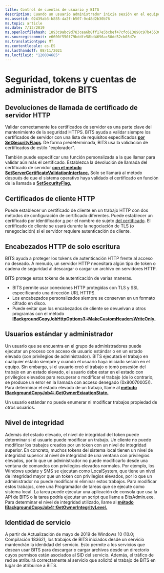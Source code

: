 ```yaml
---
title: Control de cuentas de usuario y BITS
description: Cuando un usuario administrador inicia sesión en el equipo, se crean dos tokens de acceso. Uno es un token de acceso de usuario estándar filtrado y el otro es un token de acceso de administrador completo.
ms.assetid: 02439ab3-b885-4a2f-b507-0c48d2b30b76
ms.topic: article
ms.date: 7/12/2019
ms.openlocfilehash: 1893c9abc9d783cea6b8ff17e5bcbef47cfc613890c97b45530257950659887d
ms.sourcegitcommit: e6600f550f79bddfe58bd4696ac50dd52cb03d7e
ms.translationtype: MT
ms.contentlocale: es-ES
ms.lasthandoff: 08/11/2021
ms.locfileid: "120004685"
---
```

# <a name="bits-security-tokens-and-administrator-accounts"></a>Seguridad, tokens y cuentas de administrador de BITS

## <a name="http-server-certificate-callbacks"></a>Devoluciones de llamada de certificado de servidor HTTP
Validar correctamente los certificados de servidor es una parte clave del mantenimiento de la seguridad HTTPS. BITS ayuda a validar siempre los certificados de servidor con una lista de requisitos especificados [**por SetSecurityFlags**](/windows/desktop/api/bits2_5/nf-bits2_5-ibackgroundcopyjobhttpoptions-setsecurityflags). De forma predeterminada, BITS usa la validación de certificados de estilo "explorador".

También puede especificar una función personalizada a la que llamar para validar aún más el certificado. Establezca la devolución de llamada del certificado de servidor [**con el método SetServerCertificateValidationInterface.**](/windows/desktop/api/Bits10_3/nf-bits10_3-ibackgroundcopyjobhttpoptions3-setservercertificatevalidationinterface) Solo se llamará al método después de que el sistema operativo haya validado el certificado en función de la llamada a [ **SetSecurityFlag.**](/windows/desktop/api/bits2_5/nf-bits2_5-ibackgroundcopyjobhttpoptions-setsecurityflags) 

## <a name="http-client-certificates"></a>Certificados de cliente HTTP
Puede establecer un certificado de cliente en un trabajo HTTP con dos métodos de configuración de certificado diferentes. Puede establecer un certificado por identificador [o](/windows/desktop/api/bits2_5/nf-bits2_5-ibackgroundcopyjobhttpoptions-setclientcertificatebyid) por el nombre de sujeto [del certificado](/windows/desktop/api/bits2_5/nf-bits2_5-ibackgroundcopyjobhttpoptions-setclientcertificatebyname). El certificado de cliente se usará durante la negociación de TLS (o renegociación) si el servidor requiere autenticación de cliente.

## <a name="write-only-http-headers"></a>Encabezados HTTP de solo escritura
BITS ayuda a proteger los tokens de autenticación HTTP frente al acceso no deseado. A menudo, un servidor HTTP necesitará algún tipo de token o cadena de seguridad al descargar o cargar un archivo en servidores HTTP.

BITS protege estos tokens de autenticación de varias maneras.
* BITS permite usar conexiones HTTP protegidas con TLS y SSL especificando una dirección URL HTTPS.
* Los encabezados personalizados siempre se conservan en un formato cifrado en disco.
* Puede evitar que los encabezados de cliente se devuelvan a otros programas con el método [**IBackgroundCopyJobHttpOptions3::MakeCustomHeadersWriteOnly.**](/windows/win32/api/Bits10_3/nf-bits10_3-ibackgroundcopyjobhttpoptions3-makecustomheaderswriteonly)


## <a name="standard-and-administrator-users"></a>Usuarios estándar y administrador
Un usuario que se encuentra en el grupo de administradores puede ejecutar un proceso con acceso de usuario estándar o en un estado elevado (con privilegios de administrador). BITS ejecutará el trabajo en cualquier estado siempre y cuando el usuario haya iniciado sesión en el equipo. Sin embargo, si el usuario creó el trabajo o tomó posesión del trabajo en un estado elevado, el usuario debe estar en el estado con privilegios elevados para recuperar o modificar el trabajo (de lo contrario, se produce un error en la llamada con acceso denegado (0x80070005)). Para determinar el estado elevado de un trabajo, llame al [**método IBackgroundCopyJob4::GetOwnerExiaationState.**](/windows/desktop/api/Bits3_0/nf-bits3_0-ibackgroundcopyjob4-getownerelevationstate)

Un usuario estándar no puede enumerar ni modificar trabajos propiedad de otros usuarios.

## <a name="integrity-level"></a>Nivel de integridad
Además del estado elevado, el nivel de integridad del token puede determinar si el usuario puede modificar un trabajo. Un cliente no puede modificar los trabajos creados por un token con un nivel de integridad superior. En concreto, muchos tokens del sistema local tienen un nivel de integridad superior al nivel de integridad de una ventana con privilegios elevados, por lo que un administrador no puede modificarlo desde una ventana de comandos con privilegios elevados normales. Por ejemplo, los Windows update y SMS se ejecutan como LocalSystem, que tiene un nivel de integridad mayor que un token con privilegios elevados, por lo que un administrador no puede modificar ni eliminar estos trabajos. Para modificar estos trabajos, cree una Programador de tareas que se ejecute como sistema local. La tarea puede ejecutar una aplicación de consola que usa la API de BITS o la tarea podría ejecutar un script que llame a BitsAdmin.exe. Para determinar el nivel de integridad utilizado, llame al [**método IBackgroundCopyJob4::GetOwnerIntegrityLevel.**](/windows/desktop/api/Bits3_0/nf-bits3_0-ibackgroundcopyjob4-getownerintegritylevel)

## <a name="service-identity"></a>Identidad de servicio
A partir de Actualización de mayo de 2019 de Windows 10 (10.0; Compilación 18362), los trabajos de BITS iniciados desde un servicio mantendrán la identidad del servicio. Esto permite a los servicios que desean usar BITS para descargar o cargar archivos desde un directorio cuyos permisos están asociados al SID del servicio. Además, el tráfico de red se atribuirá correctamente al servicio que solicitó el trabajo de BITS en lugar de atribuirse a BITS.

 




